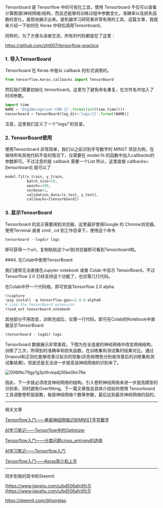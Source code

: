 Tensorboard 是 Tensorflow 中的可视化工具，使用 Tensorboard 不仅可以查看计算图谱(神经网络)结构，而且还能够将训练过程中参数变化，准确率以及损失函数的变化，直观地展示出来。是机器学习研究者非常有用的工具，这篇文章，我就来介绍一下如何在 Keras 中轻松调用Tensorboard。

同样的，为了方便与读者交流，所有的代码都放在了这里：

https://github.com/zht007/tensorflow-practice

### 1. 导入TensorBoard

Tensorboard 在 Keras 中是以 callback 的形式调用的。

```python
from tensorflow.keras.callbacks import TensorBoard
```

然后我们需要初始化 tensorboard。这里为了避免命名重复，在文件名中加入了时间参数。

```python
import time
NAME = 'DigiRecognizer-CNN-{}'.format(int(time.time()))
tensorboard = TensorBoard(log_dir='logs/{}'.format(NAME))
```

注意，这里我们定义了一个"logs/"的目录。

### 2. TensorBoard使用

使用Tensorboard 非常简单，我们以之前识别手写数字的 MINST 项目为例，在保持所有其他代码不变的情况下，仅需要在 model.fit 的函数中加入callbacks的参数即可。不过注意的是 callback 需要一个List 所以，这里直接 callbacks=[tensorboard] 就可以了

```python
model.fit(x_train, y_train,
          batch_size=50,
          epochs=100,
          verbose=1,
          validation_data=(x_test, y_test),
          callbacks=[tensorboard])
```

### 3. 显示TensorBoard

Tensorboard 的显示需要用到浏览器，这里最好使用Google 的 Chrome浏览器。使用Terminal 或者 cmd , cd 到工作目录下，使用这个命令

```python
tensorboard --logdir logs
```

即可获得一个url，复制粘贴这个url到浏览器即可看到Tensorboard啦。

###4. 在Colab中使用TensorBoard

我们通常无法直接在Jupyter notebook 或者 Colab 中显示 TensorBoard，不过Tensorflow 2.0 已经支持这个功能了，也仅需几行代码。

在Colab中开一个代码格，即可安装Tensorflow 2.0 alpha

```python
%%capture
!pip install -q tensorflow-gpu==2.0.0-alpha0
# Load the TensorBoard extension
%load_ext tensorboard.notebook
```

其他部分不用改变，训练完成后，仅需一行代码，即可在Colab的Notebook中直接显示TensorBoard 

```python
%tensorboard --logdir logs
```



Tensorboard 数据展示非常美观，下图为在全连接的神经网络中改变网络结构，训练了三次，所得到的准确率和损失函数，在训练集和测试集的结果对比。通过Dropout和正则化能够改善过拟合的现象(灰色和橙色分别是改善后的训练集和测试集结果)，但是还是无法进一步提高该神经网络的识别率了。

![006tNc79gy1g3ytlhvkq4j30be0hn76e](http://ww4.sinaimg.cn/large/006tNc79gy1g40tnlj510j30be0hnt9x.jpg)

因此，下一步就必须改变神经网络的结构，引入卷积神经网络来进一步提高模型的识别率，同时避免Overfitting。下一篇文章我会具体介绍如何使用 Tensorboard 工具调整卷积层层数，每层神经网络个数等参数，最后达到最优神经网络的目的。

------

相关文章

[Tensorflow入门——单层神经网络识别MNIST手写数字](https://steemit.com/cn-stem/@hongtao/tensorflow-mnist)

[AI学习笔记——Tensorflow中的Optimizer](https://steemit.com/tensorflow/@hongtao/ai-tensorflow-optimizer)

[Tensorflow入门——分类问题cross_entropy的选择](https://steemit.com/cn-stem/@hongtao/tensorflow-crossentropy-how-to-choose-crossentropy-loss-in-tensorflow-for-classification)

[AI学习笔记——Tensorflow入门](https://steemit.com/cn-stem/@hongtao/ai-tensorflow)

[Tensorflow入门——Keras简介和上手](https://steemit.com/cn-stem/@hongtao/tensorflow-keras)

------

同步到我的简书和Steemit

[https://www.jianshu.com/u/bd506afc6fc1](https://www.jianshu.com/u/bd506afc6fc1)

<https://steemit.com/@hongtao>